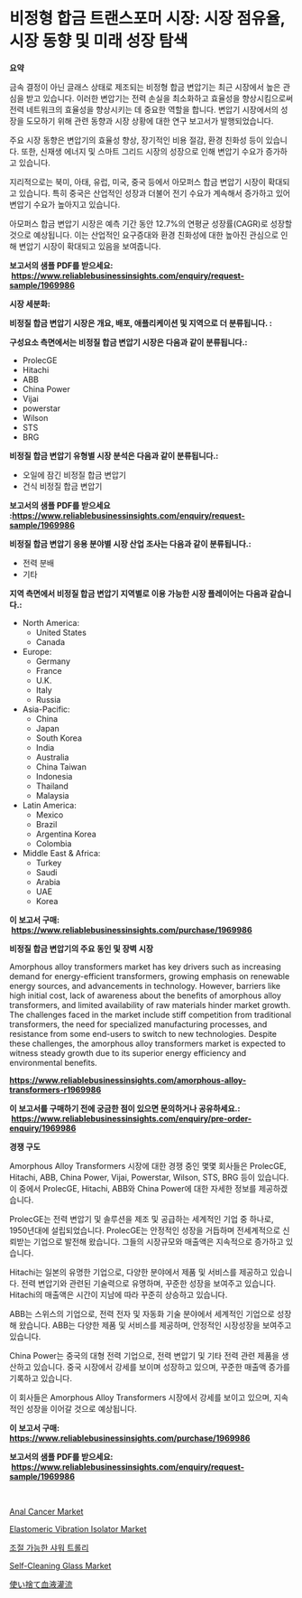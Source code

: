 <p><h1>비정형 합금 트랜스포머 시장: 시장 점유율, 시장 동향 및 미래 성장 탐색</h1></p><p><strong>요약</strong></p>
<p><p>금속 결정이 아닌 글래스 상태로 제조되는 비정형 합금 변압기는 최근 시장에서 높은 관심을 받고 있습니다. 이러한 변압기는 전력 손실을 최소화하고 효율성을 향상시킴으로써 전력 네트워크의 효율성을 향상시키는 데 중요한 역할을 합니다. 변압기 시장에서의 성장을 도모하기 위해 관련 동향과 시장 상황에 대한 연구 보고서가 발행되었습니다.</p><p>주요 시장 동향은 변압기의 효율성 향상, 장기적인 비용 절감, 환경 친화성 등이 있습니다. 또한, 신재생 에너지 및 스마트 그리드 시장의 성장으로 인해 변압기 수요가 증가하고 있습니다.</p><p>지리적으로는 북미, 아태, 유럽, 미국, 중국 등에서 아모퍼스 합금 변압기 시장이 확대되고 있습니다. 특히 중국은 산업적인 성장과 더불어 전기 수요가 계속해서 증가하고 있어 변압기 수요가 높아지고 있습니다.</p><p>아모퍼스 합금 변압기 시장은 예측 기간 동안 12.7%의 연평균 성장률(CAGR)로 성장할 것으로 예상됩니다. 이는 산업적인 요구증대와 환경 친화성에 대한 높아진 관심으로 인해 변압기 시장이 확대되고 있음을 보여줍니다.</p></p>
<p><strong>보고서의 샘플 PDF를 받으세요: &nbsp;<a href="https://www.reliablebusinessinsights.com/enquiry/request-sample/1969986">https://www.reliablebusinessinsights.com/enquiry/request-sample/1969986</a></strong></p>
<p><strong>시장 세분화:</strong></p>
<p><strong> 비정질 합금 변압기 시장은 개요, 배포, 애플리케이션 및 지역으로 더 분류됩니다. :</strong></p>
<p><strong>구성요소 측면에서는 비정질 합금 변압기 시장은 다음과 같이 분류됩니다.:</strong></p>
<p><ul><li>ProlecGE</li><li>Hitachi</li><li>ABB</li><li>China Power</li><li>Vijai</li><li>powerstar</li><li>Wilson</li><li>STS</li><li>BRG</li></ul></p>
<p><strong> 비정질 합금 변압기 유형별 시장 분석은 다음과 같이 분류됩니다.:</strong></p>
<p><ul><li>오일에 잠긴 비정질 합금 변압기</li><li>건식 비정질 합금 변압기</li></ul></p>
<p><strong>보고서의 샘플 PDF를 받으세요 :<a href="https://www.reliablebusinessinsights.com/enquiry/request-sample/1969986">https://www.reliablebusinessinsights.com/enquiry/request-sample/1969986</a></strong></p>
<p><strong> 비정질 합금 변압기 응용 분야별 시장 산업 조사는 다음과 같이 분류됩니다.:</strong></p>
<p><ul><li>전력 분배</li><li>기타</li></ul></p>
<p><strong>지역 측면에서 비정질 합금 변압기 지역별로 이용 가능한 시장 플레이어는 다음과 같습니다.:</strong></p>
<p><ul>
    <li>
        North America:
        <ul>
            <li>United States</li>
            <li>Canada</li>
        </ul>
    </li>
    <li>
        Europe:
        <ul>
            <li>Germany</li>
            <li>France</li>
            <li>U.K.</li>
            <li>Italy</li>
            <li>Russia</li>
        </ul>
    </li>
    <li>
        Asia-Pacific:
        <ul>
            <li>China</li>
            <li>Japan</li>
            <li>South Korea</li>
            <li>India</li>
            <li>Australia</li>
            <li>China Taiwan</li>
            <li>Indonesia</li>
            <li>Thailand</li>
            <li>Malaysia</li>
        </ul>
    </li>
    <li>
        Latin America:
        <ul>
            <li>Mexico</li>
            <li>Brazil</li>
            <li>Argentina Korea</li>
            <li>Colombia</li>
        </ul>
    </li>
    <li>
        Middle East & Africa:
        <ul>
            <li>Turkey</li>
            <li>Saudi</li>
            <li>Arabia</li>
            <li>UAE</li>
            <li>Korea</li>
        </ul>
    </li>
    </ul></p>
<p><strong>이 보고서 구매: &nbsp;<a href="https://www.reliablebusinessinsights.com/purchase/1969986">https://www.reliablebusinessinsights.com/purchase/1969986</a></strong></p>
<p><strong>비정질 합금 변압기의 주요 동인 및 장벽 시장</strong></p>
<p><p>Amorphous alloy transformers market has key drivers such as increasing demand for energy-efficient transformers, growing emphasis on renewable energy sources, and advancements in technology. However, barriers like high initial cost, lack of awareness about the benefits of amorphous alloy transformers, and limited availability of raw materials hinder market growth. The challenges faced in the market include stiff competition from traditional transformers, the need for specialized manufacturing processes, and resistance from some end-users to switch to new technologies. Despite these challenges, the amorphous alloy transformers market is expected to witness steady growth due to its superior energy efficiency and environmental benefits.</p></p>
<p><strong><a href="https://www.reliablebusinessinsights.com/amorphous-alloy-transformers-r1969986">https://www.reliablebusinessinsights.com/amorphous-alloy-transformers-r1969986</a></strong></p>
<p><strong>이 보고서를 구매하기 전에 궁금한 점이 있으면 문의하거나 공유하세요.: &nbsp;<a href="https://www.reliablebusinessinsights.com/enquiry/pre-order-enquiry/1969986">https://www.reliablebusinessinsights.com/enquiry/pre-order-enquiry/1969986</a></strong></p>
<p><strong>경쟁 구도</strong></p>
<p><p>Amorphous Alloy Transformers 시장에 대한 경쟁 중인 몇몇 회사들은 ProlecGE, Hitachi, ABB, China Power, Vijai, Powerstar, Wilson, STS, BRG 등이 있습니다. 이 중에서 ProlecGE, Hitachi, ABB와 China Power에 대한 자세한 정보를 제공하겠습니다.</p><p>ProlecGE는 전력 변압기 및 솔루션을 제조 및 공급하는 세계적인 기업 중 하나로, 1950년대에 설립되었습니다. ProlecGE는 안정적인 성장을 거듭하며 전세계적으로 신뢰받는 기업으로 발전해 왔습니다. 그들의 시장규모와 매출액은 지속적으로 증가하고 있습니다.</p><p>Hitachi는 일본의 유명한 기업으로, 다양한 분야에서 제품 및 서비스를 제공하고 있습니다. 전력 변압기와 관련된 기술력으로 유명하며, 꾸준한 성장을 보여주고 있습니다. Hitachi의 매출액은 시간이 지남에 따라 꾸준히 상승하고 있습니다.</p><p>ABB는 스위스의 기업으로, 전력 전자 및 자동화 기술 분야에서 세계적인 기업으로 성장해 왔습니다. ABB는 다양한 제품 및 서비스를 제공하며, 안정적인 시장성장을 보여주고 있습니다.</p><p>China Power는 중국의 대형 전력 기업으로, 전력 변압기 및 기타 전력 관련 제품을 생산하고 있습니다. 중국 시장에서 강세를 보이며 성장하고 있으며, 꾸준한 매출액 증가를 기록하고 있습니다.</p><p>이 회사들은 Amorphous Alloy Transformers 시장에서 강세를 보이고 있으며, 지속적인 성장을 이어갈 것으로 예상됩니다.</p></p>
<p><strong>이 보고서 구매: &nbsp; <a href="https://www.reliablebusinessinsights.com/purchase/1969986">https://www.reliablebusinessinsights.com/purchase/1969986</a></strong></p>
<p><strong>보고서의 샘플 PDF를 받으세요: &nbsp;<a href="https://www.reliablebusinessinsights.com/enquiry/request-sample/1969986">https://www.reliablebusinessinsights.com/enquiry/request-sample/1969986</a></strong><strong></strong></p>
<p>&nbsp;</p>
<p><p><a href="https://www.linkedin.com/pulse/anal-cancer-market-insight-trends-growth-forecasted-from-2024-wzmxf">Anal Cancer Market</a></p><p><a href="https://www.linkedin.com/pulse/elastomeric-vibration-isolator-market-size-cagr-trends-2024-2030-mcjse">Elastomeric Vibration Isolator Market</a></p><p><a href="https://github.com/chupp85/Market-Research-Report-List-1/blob/main/100754078110.md">조절 가능한 샤워 트롤리</a></p><p><a href="https://github.com/nathandecarvalho/Market-Research-Report-List-3/blob/main/self-cleaning-glass-market.md">Self-Cleaning Glass Market</a></p><p><a href="https://github.com/oqoeusbvpadwjs08/Market-Research-Report-List-2/blob/main/563896984444.md">使い捨て血液灌流</a></p></p>